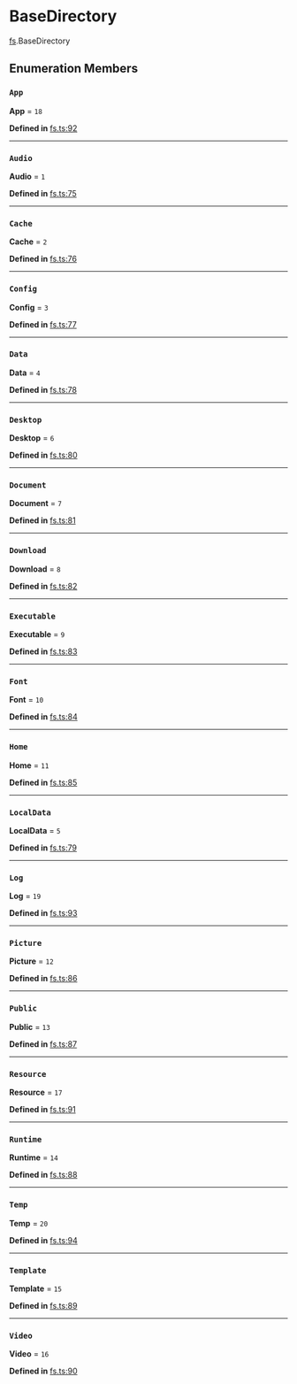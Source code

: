 # BaseDirectory

[fs](../modules/fs.md).BaseDirectory

## Enumeration Members

### `App`

 **App** = ``18``

**Defined in** [fs.ts:92](https://github.com/tauri-apps/tauri/blob/e29997c5/tooling/api/src/fs.ts#L92)

___

### `Audio`

 **Audio** = ``1``

**Defined in** [fs.ts:75](https://github.com/tauri-apps/tauri/blob/e29997c5/tooling/api/src/fs.ts#L75)

___

### `Cache`

 **Cache** = ``2``

**Defined in** [fs.ts:76](https://github.com/tauri-apps/tauri/blob/e29997c5/tooling/api/src/fs.ts#L76)

___

### `Config`

 **Config** = ``3``

**Defined in** [fs.ts:77](https://github.com/tauri-apps/tauri/blob/e29997c5/tooling/api/src/fs.ts#L77)

___

### `Data`

 **Data** = ``4``

**Defined in** [fs.ts:78](https://github.com/tauri-apps/tauri/blob/e29997c5/tooling/api/src/fs.ts#L78)

___

### `Desktop`

 **Desktop** = ``6``

**Defined in** [fs.ts:80](https://github.com/tauri-apps/tauri/blob/e29997c5/tooling/api/src/fs.ts#L80)

___

### `Document`

 **Document** = ``7``

**Defined in** [fs.ts:81](https://github.com/tauri-apps/tauri/blob/e29997c5/tooling/api/src/fs.ts#L81)

___

### `Download`

 **Download** = ``8``

**Defined in** [fs.ts:82](https://github.com/tauri-apps/tauri/blob/e29997c5/tooling/api/src/fs.ts#L82)

___

### `Executable`

 **Executable** = ``9``

**Defined in** [fs.ts:83](https://github.com/tauri-apps/tauri/blob/e29997c5/tooling/api/src/fs.ts#L83)

___

### `Font`

 **Font** = ``10``

**Defined in** [fs.ts:84](https://github.com/tauri-apps/tauri/blob/e29997c5/tooling/api/src/fs.ts#L84)

___

### `Home`

 **Home** = ``11``

**Defined in** [fs.ts:85](https://github.com/tauri-apps/tauri/blob/e29997c5/tooling/api/src/fs.ts#L85)

___

### `LocalData`

 **LocalData** = ``5``

**Defined in** [fs.ts:79](https://github.com/tauri-apps/tauri/blob/e29997c5/tooling/api/src/fs.ts#L79)

___

### `Log`

 **Log** = ``19``

**Defined in** [fs.ts:93](https://github.com/tauri-apps/tauri/blob/e29997c5/tooling/api/src/fs.ts#L93)

___

### `Picture`

 **Picture** = ``12``

**Defined in** [fs.ts:86](https://github.com/tauri-apps/tauri/blob/e29997c5/tooling/api/src/fs.ts#L86)

___

### `Public`

 **Public** = ``13``

**Defined in** [fs.ts:87](https://github.com/tauri-apps/tauri/blob/e29997c5/tooling/api/src/fs.ts#L87)

___

### `Resource`

 **Resource** = ``17``

**Defined in** [fs.ts:91](https://github.com/tauri-apps/tauri/blob/e29997c5/tooling/api/src/fs.ts#L91)

___

### `Runtime`

 **Runtime** = ``14``

**Defined in** [fs.ts:88](https://github.com/tauri-apps/tauri/blob/e29997c5/tooling/api/src/fs.ts#L88)

___

### `Temp`

 **Temp** = ``20``

**Defined in** [fs.ts:94](https://github.com/tauri-apps/tauri/blob/e29997c5/tooling/api/src/fs.ts#L94)

___

### `Template`

 **Template** = ``15``

**Defined in** [fs.ts:89](https://github.com/tauri-apps/tauri/blob/e29997c5/tooling/api/src/fs.ts#L89)

___

### `Video`

 **Video** = ``16``

**Defined in** [fs.ts:90](https://github.com/tauri-apps/tauri/blob/e29997c5/tooling/api/src/fs.ts#L90)

